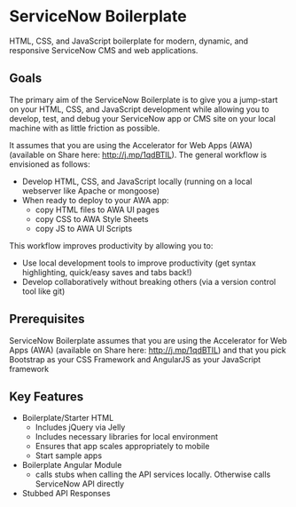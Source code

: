 ServiceNow Boilerplate
======================
HTML, CSS, and JavaScript boilerplate for modern, dynamic, and responsive ServiceNow CMS and web applications.


Goals
--------------
The primary aim of the ServiceNow Boilerplate is to give you a jump-start on your HTML, CSS, and JavaScript development while allowing you to develop, test, and debug your ServiceNow app or CMS site on your local machine with as little friction as possible. 

It assumes that you are using the Accelerator for Web Apps (AWA)
(available on Share here: http://j.mp/1qdBTIL). The general workflow is envisioned as follows:
 - Develop HTML, CSS, and JavaScript locally (running on a local webserver like Apache or mongoose)
 - When ready to deploy to your AWA app:
 	- copy HTML files to AWA UI pages
 	- copy CSS to AWA Style Sheets
 	- copy JS to AWA UI Scripts


This workflow improves productivity by allowing you to:
- Use local development tools to improve productivity (get syntax highlighting, quick/easy saves and tabs back!)
- Develop collaboratively without breaking others (via a version control tool like git)



Prerequisites
--------------
ServiceNow Boilerplate assumes that you are using the Accelerator for Web Apps (AWA)
(available on Share here: http://j.mp/1qdBTIL) and that you pick Bootstrap as your CSS Framework and AngularJS as your JavaScript framework


Key Features
-----------------
- Boilerplate/Starter HTML
    - Includes jQuery via Jelly 
    - Includes necessary libraries for local environment
    - Ensures that app scales appropriately to mobile
    - Start sample apps
- Boilerplate Angular Module
    - calls stubs when calling the API services locally. Otherwise calls ServiceNow API directly
- Stubbed API Responses 